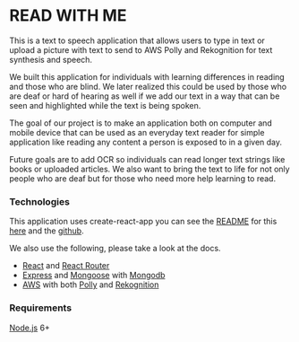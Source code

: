# READ WITH ME

This is a text to speech application that allows users to type in text or upload a picture with text to send to AWS Polly and Rekognition for text synthesis and speech. 

We built this application for individuals with learning differences in reading and those who are blind. We later realized this could be used by those who are deaf or hard of hearing as well if we add our text in a way that can be seen and highlighted while the text is being spoken. 

The goal of our project is to make an application both on computer and mobile device that can be used as an everyday text reader for simple application like reading any content a person is exposed to in a given day.

Future goals are to add OCR so individuals can read longer text strings like books or uploaded articles. We also want to bring the text to life for not only people who are deaf but for those who need more help learning to read.

### Technologies

This application uses create-react-app you can see the [README](client/README.md) for this [here](client/README.md) and the [github](https://github.com/facebook/create-react-app).

We also use the following, please take a look at the docs.

* [React](https://reactjs.org/) and [React Router](https://reacttraining.com/react-router/)
* [Express](http://expressjs.com/) and [Mongoose](https://mongoosejs.com/) with [Mongodb](https://docs.mongodb.com/?_ga=2.156407035.1555178045.1541104800-53721161.1541104800)
* [AWS](https://aws.amazon.com/) with both [Polly](https://aws.amazon.com/polly/?nc2=type_a) and [Rekognition](https://aws.amazon.com/rekognition/)

### Requirements

[Node.js](https://nodejs.org/en/) 6+